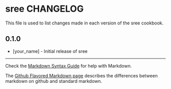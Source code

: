 # sree CHANGELOG

This file is used to list changes made in each version of the sree cookbook.

## 0.1.0
- [your_name] - Initial release of sree

- - -
Check the [Markdown Syntax Guide](http://daringfireball.net/projects/markdown/syntax) for help with Markdown.

The [Github Flavored Markdown page](http://github.github.com/github-flavored-markdown/) describes the differences between markdown on github and standard markdown.
